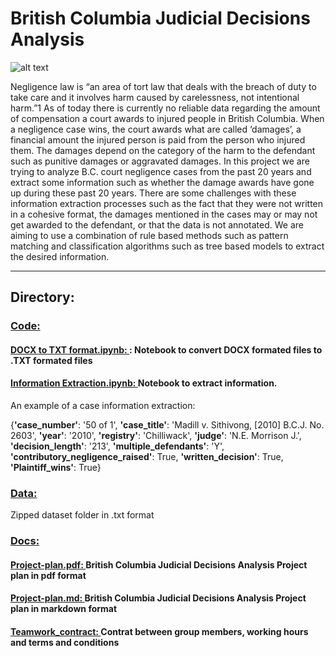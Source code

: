 # British Columbia Judicial Decisions Analysis

![alt text](../Docs/Imgs/law.jpg)

Negligence law is “an area of tort law that deals with the breach of duty to take care and it involves harm caused by carelessness, not intentional harm.”1 As of today there is currently no reliable data regarding the amount of compensation a court awards to injured people in British Columbia. When a negligence case wins, the court awards what are called ‘damages’, a financial amount the injured person is paid from the person who injured them. The damages depend on the category of the harm to the defendant such as punitive damages or aggravated damages.
In this project we are trying to analyze B.C. court negligence cases from the past 20 years and extract some information such as whether the damage awards have gone up during these past 20 years. There are some challenges with these information extraction processes such as the fact that they were not written in a cohesive format, the damages mentioned in the cases may or may not get awarded to the defendant, or that the data is not annotated. We are aiming to use a combination of rule based methods such as pattern matching and classification algorithms such as tree based models to extract the desired information. 

------------
## Directory:

### [Code: ](https://github.ubc.ca/nikihm/Capstone-project/tree/master/code)

#### [DOCX to TXT format.ipynb: ](https://github.ubc.ca/nikihm/Capstone-project/blob/master/code/DOCX%20to%20TXT%20format.ipynb): Notebook to convert DOCX formated files to .TXT formated files

#### [Information Extraction.ipynb: ](https://github.ubc.ca/nikihm/Capstone-project/blob/master/code/Information%20Extraction.ipynb) Notebook to extract information. 

An example of a case information extraction:

{**'case_number'**: '50 of 1',
 **'case_title'**: 'Madill v. Sithivong, [2010] B.C.J. No. 2603',
 **'year'**: '2010',
 **'registry'**: 'Chilliwack',
 **'judge'**: 'N.E. Morrison J.',
 **'decision_length'**: '213',
 **'multiple_defendants'**: 'Y',
 **'contributory_negligence_raised'**: True,
 **'written_decision'**: True,
 **'Plaintiff_wins'**: True}

### [Data: ](https://github.ubc.ca/nikihm/Capstone-project/tree/master/data)
Zipped dataset folder in .txt format

### [Docs: ](https://github.ubc.ca/nikihm/Capstone-project/tree/master/Docs)

#### [Project-plan.pdf: ](https://github.ubc.ca/nikihm/Capstone-project/tree/master/Docs) British Columbia Judicial Decisions Analysis Project plan in pdf format

#### [Project-plan.md: ](https://github.ubc.ca/nikihm/Capstone-project/blob/master/Docs/project-plan.md) British Columbia Judicial Decisions Analysis Project plan in markdown format


#### [Teamwork_contract: ](https://github.ubc.ca/nikihm/Capstone-project/blob/master/Docs/Team_contract.md) Contrat between group members, working hours and terms and conditions 